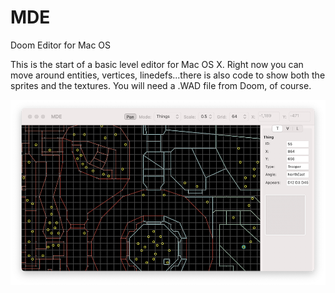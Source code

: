 # MDE
Doom Editor for Mac OS

This is the start of a basic level editor for Mac OS X. Right now you can move around entities, vertices, linedefs...there is also code to show both the sprites and the textures. You will need a .WAD file from Doom, of course.

![Alt text](MDE_SCREENSHOT.png?raw=true "Screenshot")
